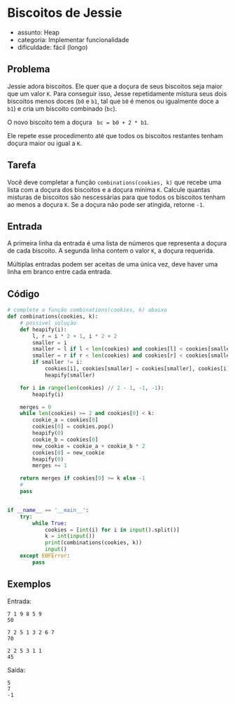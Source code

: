 # Biscoitos de Jessie

-   assunto: Heap
-   categoria: Implementar funcionalidade
-   dificuldade: fácil (longo)

## Problema

Jessie adora biscoitos.
Ele quer que a doçura de seus biscoitos seja maior que um valor `K`.
Para conseguir isso, Jesse repetidamente mistura seus dois biscoitos menos doces (`b0` e `b1`, tal que `b0` é menos ou igualmente doce a `b1`) e cria um biscoito combinado (`bc`).

O novo biscoito tem a doçura ` bc = b0 + 2 * b1`.

Ele repete esse procedimento até que todos os biscoitos restantes tenham doçura maior ou igual a `K`.

## Tarefa

Você deve completar a função `combinations(cookies, k)` que recebe uma lista com a doçura dos biscoitos e a doçura mínima `K`.
Calcule quantas misturas de biscoitos são nescessárias para que todos os biscoitos tenham ao menos a doçura `K`.
Se a doçura não pode ser atingida, retorne `-1`.

## Entrada

A primeira linha da entrada é uma lista de números que representa a doçura de cada biscoito.
A segunda linha contem o valor `K`, a doçura requerida.

Múltiplas entradas podem ser aceitas de uma única vez, deve haver uma linha em branco entre cada entrada.

## Código

```python
# complete a função combinations(cookies, k) abaixo
def combinations(cookies, k):
    # possivel solução
    def heapify(i):
        l, r = i * 2 + 1, i * 2 + 2
        smaller = i
        smaller = l if l < len(cookies) and cookies[l] < cookies[smaller] else smaller
        smaller = r if r < len(cookies) and cookies[r] < cookies[smaller] else smaller
        if smaller != i:
            cookies[i], cookies[smaller] = cookies[smaller], cookies[i]
            heapify(smaller)

    for i in range(len(cookies) // 2 - 1, -1, -1):
        heapify(i)

    merges = 0
    while len(cookies) >= 2 and cookies[0] < k:
        cookie_a = cookies[0]
        cookies[0] = cookies.pop()
        heapify(0)
        cookie_b = cookies[0]
        new_cookie = cookie_a + cookie_b * 2
        cookies[0] = new_cookie
        heapify(0)
        merges += 1

    return merges if cookies[0] >= k else -1
    #
    pass


if __name__ == '__main__':
    try:
        while True:
            cookies = [int(i) for i in input().split()]
            k = int(input())
            print(combinations(cookies, k))
            input()
    except EOFError:
        pass
```

## Exemplos

Entrada:
```
7 1 9 8 5 9
50

7 2 5 1 3 2 6 7
70

2 2 5 3 1 1
45
```

Saída:
```
5
7
-1
```